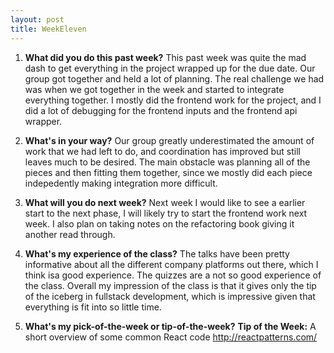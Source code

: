 ```yaml
---
layout: post
title: WeekEleven
---
```


1. **What did you do this past week?**
This past week was quite the mad dash to get everything in the project wrapped up for the due date. Our group got together and held a lot of planning. The real challenge we had was when we got together in the week and started to integrate everything together. I mostly did the frontend work for the project, and I did a lot of debugging for the frontend inputs and the frontend api wrapper.

2. **What's in your way?**
Our group greatly underestimated the amount of work that we had left to do, and coordination has improved but still leaves much to be desired. The main obstacle was planning all of the pieces and then fitting them together, since we mostly did each piece indepedently making integration more difficult.

3. **What will you do next week?**
Next week I would like to see a earlier start to the next phase, I will likely try to start the frontend work next week. I also plan on taking notes on the refactoring book giving it another read through.

4. **What's my experience of the class?**
The talks have been pretty informative about all the different company platforms out there, which I think isa good experience. The quizzes are a not so good experience of the class. Overall my impression of the class is that it gives only the tip of the iceberg in fullstack development, which is impressive given that everything is fit into so little time.

5. **What's my pick-of-the-week or tip-of-the-week?**
**Tip of the Week:** A short overview of some common React code
<http://reactpatterns.com/>

